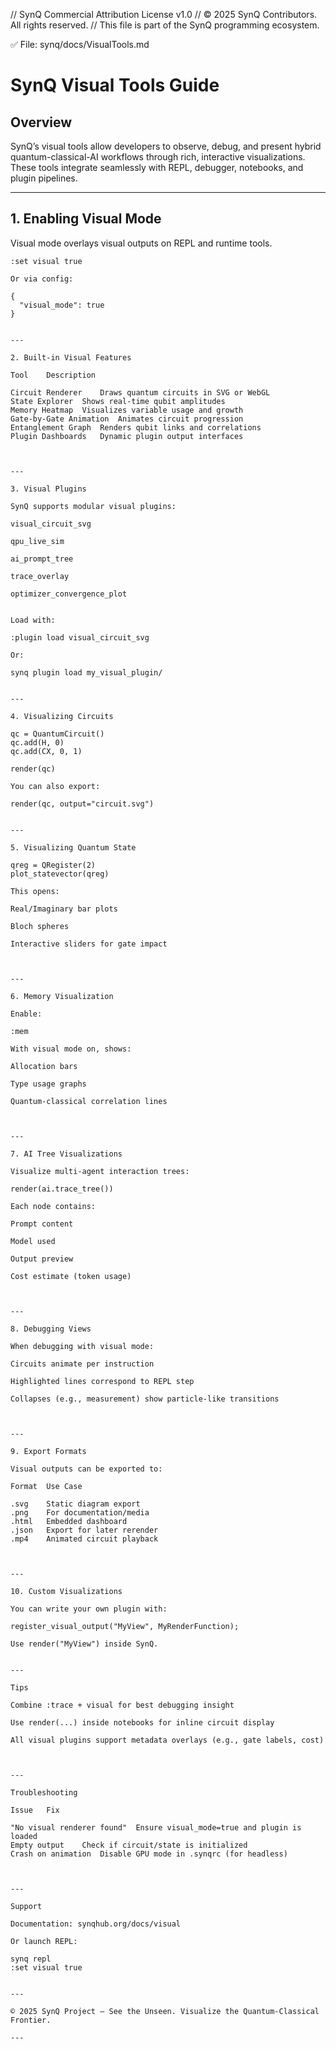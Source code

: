 // SynQ Commercial Attribution License v1.0
// © 2025 SynQ Contributors. All rights reserved.
// This file is part of the SynQ programming ecosystem.

✅ File: synq/docs/VisualTools.md

# SynQ Visual Tools Guide

## Overview

SynQ’s visual tools allow developers to observe, debug, and present hybrid quantum-classical-AI workflows through rich, interactive visualizations. These tools integrate seamlessly with REPL, debugger, notebooks, and plugin pipelines.

---

## 1. Enabling Visual Mode

Visual mode overlays visual outputs on REPL and runtime tools.

```synq
:set visual true

Or via config:

{
  "visual_mode": true
}


---

2. Built-in Visual Features

Tool	Description

Circuit Renderer	Draws quantum circuits in SVG or WebGL
State Explorer	Shows real-time qubit amplitudes
Memory Heatmap	Visualizes variable usage and growth
Gate-by-Gate Animation	Animates circuit progression
Entanglement Graph	Renders qubit links and correlations
Plugin Dashboards	Dynamic plugin output interfaces



---

3. Visual Plugins

SynQ supports modular visual plugins:

visual_circuit_svg

qpu_live_sim

ai_prompt_tree

trace_overlay

optimizer_convergence_plot


Load with:

:plugin load visual_circuit_svg

Or:

synq plugin load my_visual_plugin/


---

4. Visualizing Circuits

qc = QuantumCircuit()
qc.add(H, 0)
qc.add(CX, 0, 1)

render(qc)

You can also export:

render(qc, output="circuit.svg")


---

5. Visualizing Quantum State

qreg = QRegister(2)
plot_statevector(qreg)

This opens:

Real/Imaginary bar plots

Bloch spheres

Interactive sliders for gate impact



---

6. Memory Visualization

Enable:

:mem

With visual mode on, shows:

Allocation bars

Type usage graphs

Quantum-classical correlation lines



---

7. AI Tree Visualizations

Visualize multi-agent interaction trees:

render(ai.trace_tree())

Each node contains:

Prompt content

Model used

Output preview

Cost estimate (token usage)



---

8. Debugging Views

When debugging with visual mode:

Circuits animate per instruction

Highlighted lines correspond to REPL step

Collapses (e.g., measurement) show particle-like transitions



---

9. Export Formats

Visual outputs can be exported to:

Format	Use Case

.svg	Static diagram export
.png	For documentation/media
.html	Embedded dashboard
.json	Export for later rerender
.mp4	Animated circuit playback



---

10. Custom Visualizations

You can write your own plugin with:

register_visual_output("MyView", MyRenderFunction);

Use render("MyView") inside SynQ.


---

Tips

Combine :trace + visual for best debugging insight

Use render(...) inside notebooks for inline circuit display

All visual plugins support metadata overlays (e.g., gate labels, cost)



---

Troubleshooting

Issue	Fix

"No visual renderer found"	Ensure visual_mode=true and plugin is loaded
Empty output	Check if circuit/state is initialized
Crash on animation	Disable GPU mode in .synqrc (for headless)



---

Support

Documentation: synqhub.org/docs/visual

Or launch REPL:

synq repl
:set visual true


---

© 2025 SynQ Project — See the Unseen. Visualize the Quantum-Classical Frontier.

---


